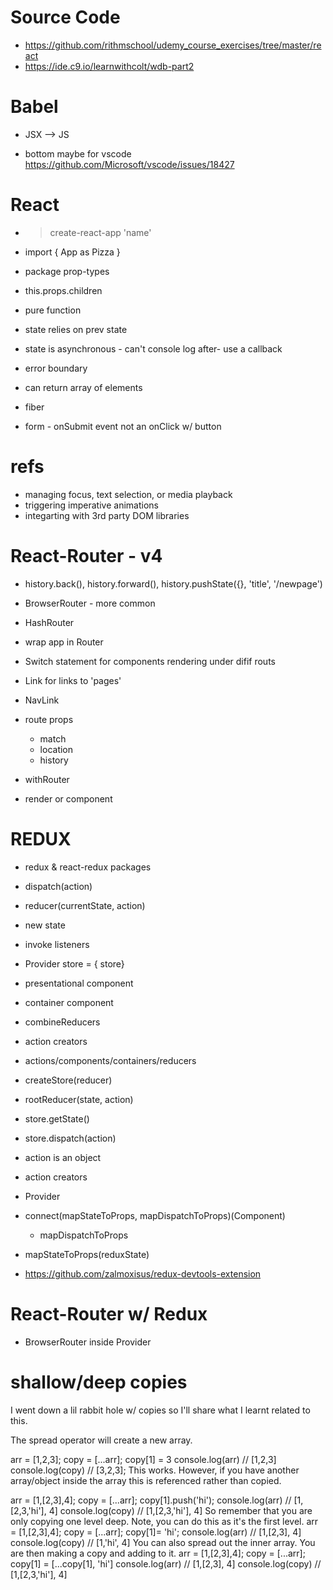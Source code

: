 # Source Code
* https://github.com/rithmschool/udemy_course_exercises/tree/master/react
* https://ide.c9.io/learnwithcolt/wdb-part2

# Babel
* JSX --> JS

* bottom maybe for vscode https://github.com/Microsoft/vscode/issues/18427

# React
* > create-react-app 'name'
* import { App as Pizza }
* package prop-types <!-- dev testing -->
* this.props.children <!-- all child elements inside component mxstrbr.blog/2017/02/react-children-deepdive/-->

* pure function <!-- no side effects/does not modify inputs - can be repeated w/ same input/output  -->

 * state relies on prev state <!-- setState((prevstate, props) => counter: prevState.counter + 1) -->
 * state is asynchronous - can't console log after-  use a callback <!-- setState({ state }, callback) -->

<!-- react 16 -->
* error boundary
* can return array of elements <!-- don't need wrapper div -->
* fiber

* form - onSubmit event not an onClick w/ button

# refs <!-- uncommon -->
* managing focus, text selection, or media playback
* triggering imperative animations
* integarting with 3rd party DOM libraries



# React-Router - v4
* history.back(), history.forward(), history.pushState({}, 'title', '/newpage') <!-- doesn't make a GET request -->
* BrowserRouter - more common <!-- uses history object - requires serverside support --> 
* HashRouter <!-- doesn't use history object - changes # after url - doesn't require serverside support -->

* wrap app in Router
* Switch statement for components rendering under difif routs
* Link for links to 'pages'
* NavLink <!-- has active link -->

* route props
  - match <!-- how path matches current url -->
  - location <!-- where you are now -->
  - history <!-- similar to html5 history object -->
* withRouter <!-- using route props outside route componetn  -->
* render or component <!-- render to pass custom props  -->

# REDUX
* redux & react-redux packages
* dispatch(action)
* reducer(currentState, action)
* new state
* invoke listeners

* Provider store = { store} <!-- wrap top level component> -->
* presentational component <!-- primarily just visual -->
* container component <!-- stateful component (app data) -->
* combineReducers 
* action creators
* actions/components/containers/reducers <!-- folders -->

* createStore(reducer) <!-- reducer tells store how to make changes to data in store -->
* rootReducer(state<!-- = initialState -->, action) <!-- return state -->
* store.getState() <!-- get state -->
* store.dispatch(action) <!-- make changes to state -->
* action is an object <!-- must have a type property -->
* action creators <!-- function that returns an object - don't have to hardcode objects  -->

* Provider <!-- connect react to redux -->
* connect(mapStateToProps, mapDispatchToProps)(Component) <!-- connect component to redux -->
  - mapDispatchToProps <!-- import actioncreators and pass as object, don't write a function -->
* mapStateToProps(reduxState) <!-- return an object -->

* https://github.com/zalmoxisus/redux-devtools-extension

# React-Router w/ Redux
* BrowserRouter inside Provider



 # shallow/deep copies 
 I went down a lil rabbit hole w/ copies so I'll share what I learnt related to this.

The spread operator will create a new array. 

arr = [1,2,3];
copy = [...arr];
copy[1] = 3
​console.log(arr) // [1,2,3]
console.log(copy) // [3,2,3]; 
This works. However, if you have another array/object inside the array this is referenced rather than copied.

arr = [1,[2,3],4];
copy = [...arr];
​copy[1].push('hi');
console.log(arr) // [1,[2,3,'hi'], 4]
console.log(copy) // [1,[2,3,'hi'], 4]
​So remember that you are only copying one level deep.
Note, you can do this as it's the first level. 
arr = [1,[2,3],4];
copy = [...arr];
​copy[1]= 'hi';
console.log(arr) // [1,[2,3], 4]
console.log(copy) // [1,'hi', 4]
You can also spread out the inner array. You are then making a copy and adding to it.
arr = [1,[2,3],4];
copy = [...arr];
​copy[1] = [...copy[1], 'hi']
console.log(arr) // [1,[2,3], 4]
console.log(copy) // [1,[2,3,'hi'], 4]
